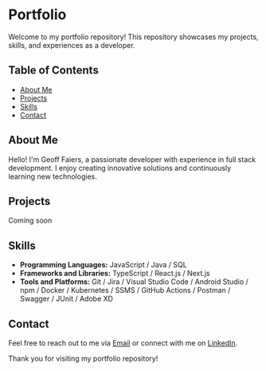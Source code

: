 # Portfolio

Welcome to my portfolio repository! This repository showcases my projects, skills, and experiences as a developer.

## Table of Contents

- [About Me](#about-me)
- [Projects](#projects)
- [Skills](#skills)
- [Contact](#contact)

## About Me

Hello! I'm Geoff Faiers, a passionate developer with experience in full stack development. I enjoy creating innovative solutions and continuously learning new technologies.

## Projects

Coming soon

## Skills

- **Programming Languages:** JavaScript / Java / SQL
- **Frameworks and Libraries:** TypeScript / React.js / Next.js
- **Tools and Platforms:** Git / Jira / Visual Studio Code / Android Studio / npm / Docker / Kubernetes / SSMS / GitHub Actions / Postman / Swagger / JUnit / Adobe XD

## Contact

Feel free to reach out to me via [Email](mailto:geoff@gfaiers.com) or connect with me on [LinkedIn](https://www.linkedin.com/in/gfaiers/).

Thank you for visiting my portfolio repository!